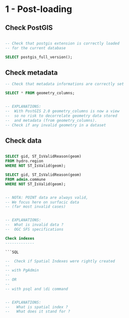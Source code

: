 1 - Post-loading
================

Check PostGIS
-------------

```SQL

-- Check that postgis extension is correctly loaded
-- for the current database

SELECT postgis_full_version();
```

Check metadata
--------------

```SQL
-- Check that metadata informations are correctly set

SELECT * FROM geometry_columns;


-- EXPLANATIONS:
--  With PostGIS 2.0 geometry_columns is now a view
--  so no risk to decorrelate geometry data stored
--  and metadata (from geometry_columns).
-- Check if any invalid geometry in a dataset

```

Check data
----------

```SQL

SELECT gid, ST_IsValidReason(geom) 
FROM hydro.region 
WHERE NOT ST_IsValid(geom);

SELECT gid, ST_IsValidReason(geom) 
FROM admin.commune 
WHERE NOT ST_IsValid(geom);


-- NOTA: POINT data are always valid, 
-- We focus here on surfacic data 
-- (far most invalid cases)


-- EXPLANATIONS: 
--  What is invalid data ?
--  OGC SFS specifications

Check indexes
-------------

```SQL

--  Check if Spatial Indexes were rightly created
-- 
-- with PgAdmin 
--
-- OR
--
-- with psql and \di command


-- EXPLANATIONS: 
--   What is spatial index ?
--   What does it stand for ?
```
